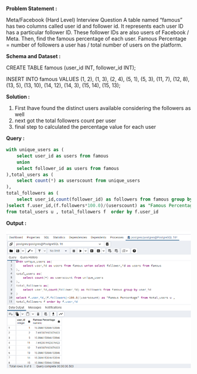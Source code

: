 ******Problem Statement :******

Meta/Facebook (Hard Level)  Interview Question
A table named “famous” has two columns called user id and follower id. It represents each user ID has a particular follower ID. 
These follower IDs are also users of Facebook / Meta. Then, find the famous percentage of each user. 
Famous Percentage = number of followers a user has / total number of users on the platform.

******Schema and Dataset :******

CREATE TABLE famous (user_id INT, follower_id INT);

INSERT INTO famous VALUES
(1, 2), (1, 3), (2, 4), (5, 1), (5, 3), 
(11, 7), (12, 8), (13, 5), (13, 10), 
(14, 12), (14, 3), (15, 14), (15, 13);

******Solution :******

1. First Ihave found the distinct users available considering  the  followers as well 
2. next got the total  followers count per user 
3. final step to calculated the percentage value for each user 

******Query :******
```sql
with unique_users as (
	select user_id as users from famous 
	union 
	select follower_id as users from famous 
),total_users as (
	select count(*) as userscount from unique_users
),
total_followers as (
	select user_id,count(follower_id) as followers from famous group by user_id
)select f.user_id,(f.followers*100.0)/(userscount) as "Famous Percentage"
from total_users u , total_followers f  order by f.user_id
```

******Output :******

![Example Image](image1.png)





